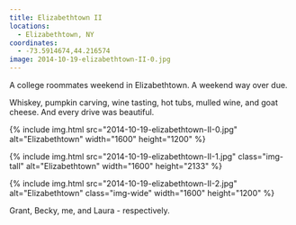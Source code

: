 ```yaml
---
title: Elizabethtown II
locations:
  - Elizabethtown, NY
coordinates:
  - -73.5914674,44.216574
image: 2014-10-19-elizabethtown-II-0.jpg
---
```


A college roommates weekend in Elizabethtown. A weekend way over due.

Whiskey, pumpkin carving, wine tasting, hot tubs, mulled wine, and goat cheese. And every drive was beautiful.

<div class="photos">

{% include img.html src="2014-10-19-elizabethtown-II-0.jpg"  alt="Elizabethtown" width="1600" height="1200" %}

{% include img.html src="2014-10-19-elizabethtown-II-1.jpg" class="img-tall" alt="Elizabethtown" width="1600" height="2133" %}

{% include img.html src="2014-10-19-elizabethtown-II-2.jpg" alt="Elizabethtown" class="img-wide" width="1600" height="1200" %}

<p>Grant, Becky, me, and Laura - respectively.</p>
</div>
